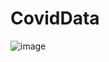 # CovidData
![image](https://user-images.githubusercontent.com/67610482/182498814-cd99c129-ff3b-4f3c-971d-a42abcb24025.png)
